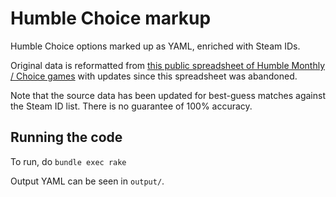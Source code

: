 # Humble Choice markup

Humble Choice options marked up as YAML, enriched with Steam IDs.

Original data is reformatted from [this public spreadsheet of Humble Monthly / Choice games](https://docs.google.com/spreadsheets/d/1Y5ySEXPLZdmKFNdMOrGlCEVl6nb_G0X3nYCFSWIdktY/edit#gid=0) with updates since this spreadsheet was abandoned.

Note that the source data has been updated for best-guess matches against the Steam ID list. There is no guarantee of 100% accuracy.

## Running the code

To run, do `bundle exec rake`

Output YAML can be seen in `output/`.
